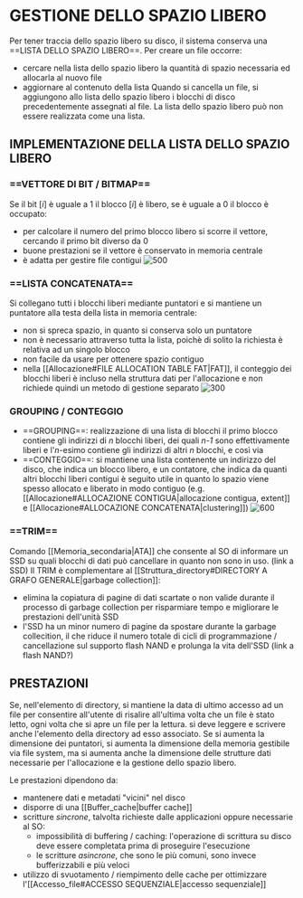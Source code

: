 # GESTIONE DELLO SPAZIO LIBERO
Per tener traccia dello spazio libero su disco, il sistema conserva una ==LISTA DELLO SPAZIO LIBERO==. Per creare un file occorre:
- cercare nella lista dello spazio libero la quantità di spazio necessaria ed allocarla al nuovo file
- aggiornare al contenuto della lista
Quando si cancella un file, si aggiungono allo lista dello spazio libero i blocchi di disco precedentemente assegnati al file.
La lista dello spazio libero può non essere realizzata come una lista.

## IMPLEMENTAZIONE DELLA LISTA DELLO SPAZIO LIBERO
### ==VETTORE DI BIT / BITMAP==
Se il bit $[i]$ è uguale a 1 il blocco $[i]$ è libero, se è uguale a 0 il blocco è occupato:
- per calcolare il numero del primo blocco libero si scorre il vettore, cercando il primo bit diverso da 0
- buone prestazioni se il vettore è conservato in memoria centrale
- è adatta per gestire file contigui
![500](bitmap.png)
### ==LISTA CONCATENATA==
Si collegano tutti i blocchi liberi mediante puntatori e si mantiene un puntatore alla testa della lista in memoria centrale:
- non si spreca spazio, in quanto si conserva solo un puntatore
- non è necessario attraverso tutta la lista, poichè di solito la richiesta è relativa ad un singolo blocco
- non facile da usare per ottenere spazio contiguo
- nella [[Allocazione#FILE ALLOCATION TABLE FAT|FAT]], il conteggio dei blocchi liberi è incluso nella struttura dati per l'allocazione e non richiede quindi un metodo di gestione separato
![300](spazio_libero.png)
### GROUPING / CONTEGGIO
- ==GROUPING==: realizzazione di una lista di blocchi
	il primo blocco contiene gli indirizzi di _n_ blocchi liberi, dei quali _n-1_ sono effettivamente liberi e l'_n_-esimo contiene gli indirizzi di altri _n_ blocchi, e così via
- ==CONTEGGIO==: si mantiene una lista contenente un indirizzo del disco, che indica un blocco libero, e un contatore, che indica da quanti altri blocchi liberi contigui è seguito
	utile in quanto lo spazio viene spesso allocato e liberato in modo contiguo (e.g. [[Allocazione#ALLOCAZIONE CONTIGUA|allocazione contigua, extent]] e [[Allocazione#ALLOCAZIONE CONCATENATA|clustering]])
![600](schema_concatenato.png)
### ==TRIM==
Comando [[Memoria_secondaria|ATA]] che consente al SO di informare un SSD su quali blocchi di dati può cancellare in quanto non sono in uso. (link a SSD) Il TRIM è complementare al [[Struttura_directory#DIRECTORY A GRAFO GENERALE|garbage collection]]:
- elimina la copiatura di pagine di dati scartate o non valide durante il processo di garbage collection per risparmiare tempo e migliorare le prestazioni dell'unità SSD
- l'SSD ha un minor numero di pagine da spostare durante la garbage collecition, il che riduce il numero totale di cicli di programmazione / cancellazione sul supporto flash NAND e prolunga la vita dell'SSD
(link a flash NAND?)

## PRESTAZIONI
Se, nell'elemento di directory, si mantiene la data di ultimo accesso ad un file per consentire all'utente di risalire all'ultima volta che un file è stato letto, ogni volta che si apre un file per la lettura. si deve leggere e scrivere anche l'elemento della directory ad esso associato.
Se si aumenta la dimensione dei puntatori, si aumenta la dimensione della memoria gestibile via file system, ma si aumenta anche la dimensione delle strutture dati necessarie per I'allocazione e la gestione dello spazio libero.

Le prestazioni dipendono da:
- mantenere dati e metadati "vicini" nel disco
- disporre di una [[Buffer_cache|buffer cache]]
- scritture _sincrone_, talvolta richieste dalle applicazioni oppure necessarie al SO:
	- impossibilità di buffering / caching: l'operazione di scrittura su disco deve essere completata prima di proseguire l'esecuzione
	- le scritture _asincrone_, che sono le più comuni, sono invece bufferizzabili e più veloci
- utilizzo di svuotamento / riempimento delle cache per ottimizzare l'[[Accesso_file#ACCESSO SEQUENZIALE|accesso sequenziale]]